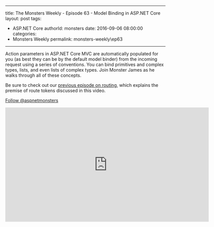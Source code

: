 
---
title: The Monsters Weekly - Episode 63 -  Model Binding in ASP.NET Core
layout: post
tags: 
  - ASP.NET Core
authorId: monsters
date: 2016-09-06 08:00:00
categories:
  - Monsters Weekly
permalink: monsters-weekly\ep63
---

<p>Action parameters in ASP.NET Core MVC are automatically populated for you (as best they can be by the default model binder) from the incoming request using a series of conventions. You can bind primitives and complex types, lists, and even lists of complex types. Join Monster James as he walks through all of these concepts.</p><p>Be sure to check out our <a title="Routing in ASP.NET Core MVC" href="https://channel9.msdn.com/Series/aspnetmonsters/Episode-34-Routing" target="_blank">previous episode on routing</a>, which explains the premise of route tokens discussed in this video.</p><p><a class="twitter-follow-button" href="https://twitter.com/aspnetmonsters">Follow @aspnetmonsters</a></p> 


<iframe src='https://channel9.msdn.com/Series/aspnetmonsters/ASPNET-Monsters-63-Model-Binding-in-ASPNET-Core/player' width='640' height='360' allowFullScreen frameBorder='0'></iframe>
